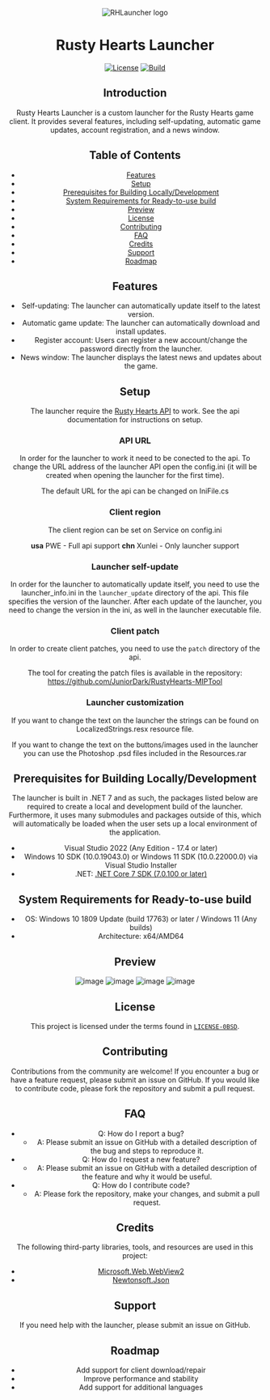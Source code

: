 <div align="center">

![RHLauncher logo](rhlauncher.png)

# Rusty Hearts Launcher
[![License](https://img.shields.io/github/license/JuniorDark/RustyHearts-Launcher?color=brown)](LICENSE)
[![Build](https://github.com/JuniorDark/RustyHearts-Launcher/actions/workflows/build.yml/badge.svg)](https://github.com/JuniorDark/RustyHearts-Launcher/actions/workflows/build.yml)

## Introduction
Rusty Hearts Launcher is a custom launcher for the Rusty Hearts game client. It provides several features, including self-updating, automatic game updates, account registration, and a news window.

## Table of Contents
* [Features](#features)
* [Setup](#setup)
* [Prerequisites for Building Locally/Development](#prerequisites-for-building-locallydevelopment)
* [System Requirements for Ready-to-use build](#system-requirements-for-ready-to-use-build)
* [Preview](#preview)
* [License](#license)
* [Contributing](#contributing)
* [FAQ](#faq)
* [Credits](#credits)
* [Support](#support)
* [Roadmap](#roadmap)

## Features
* Self-updating: The launcher can automatically update itself to the latest version.
* Automatic game update: The launcher can automatically download and install updates.
* Register account: Users can register a new account/change the password directly from the launcher.
* News window: The launcher displays the latest news and updates about the game.

## Setup
The launcher require the [Rusty Hearts API](https://github.com/JuniorDark/RustyHearts-API) to work. See the api documentation for instructions on setup.

### API URL

In order for the launcher to work it need to be conected to the api. To change the URL address of the launcher API open the config.ini (it will be created when opening the launcher for the first time).

The default URL for the api can be changed on IniFile.cs

### Client region
The client region can be set on Service on config.ini 

**usa** PWE - Full api support
**chn** Xunlei - Only launcher support

### Launcher self-update

In order for the launcher to automatically update itself, you need to use the launcher_info.ini in the `launcher_update` directory of the api. This file specifies the version of the launcher. After each update of the launcher, you need to change the version in the ini, as well in the launcher executable file.

### Client patch

In order to create client patches, you need to use the `patch` directory of the api.

The tool for creating the patch files is available in the repository: https://github.com/JuniorDark/RustyHearts-MIPTool

### Launcher customization
If you want to change the text on the launcher the strings can be found on LocalizedStrings.resx resource file.

If you want to change the text on the buttons/images used in the launcher you can use the Photoshop .psd files included in the Resources.rar

## Prerequisites for Building Locally/Development
The launcher is built in .NET 7 and as such, the packages listed below are required to create a local and development build of the launcher. Furthermore, it uses many submodules and packages outside of this, which will automatically be loaded when the user sets up a local environment of the application.
* Visual Studio 2022 (Any Edition - 17.4 or later)
* Windows 10 SDK (10.0.19043.0) or Windows 11 SDK (10.0.22000.0) via Visual Studio Installer
* .NET: [.NET Core 7 SDK (7.0.100 or later)](https://dotnet.microsoft.com/en-us/download/dotnet/7.0)

## System Requirements for Ready-to-use build
* OS: Windows 10 1809 Update (build 17763) or later / Windows 11 (Any builds)
* Architecture: x64/AMD64

## Preview
![image](screenshoots/preview-01.png)
![image](screenshoots/preview-02.png)
![image](screenshoots/preview-03.png)
![image](screenshoots/preview-04.png)

## License
This project is licensed under the terms found in [`LICENSE-0BSD`](LICENSE).

## Contributing
Contributions from the community are welcome! If you encounter a bug or have a feature request, please submit an issue on GitHub. If you would like to contribute code, please fork the repository and submit a pull request.

## FAQ
* Q: How do I report a bug?
  * A: Please submit an issue on GitHub with a detailed description of the bug and steps to reproduce it.
* Q: How do I request a new feature?
  * A: Please submit an issue on GitHub with a detailed description of the feature and why it would be useful.
* Q: How do I contribute code?
  * A: Please fork the repository, make your changes, and submit a pull request.

## Credits
The following third-party libraries, tools, and resources are used in this project:
* [Microsoft.Web.WebView2](https://www.nuget.org/packages/Microsoft.Web.WebView2)
* [Newtonsoft.Json](https://www.nuget.org/packages/Newtonsoft.Json)

## Support
If you need help with the launcher, please submit an issue on GitHub.

## Roadmap
* Add support for client download/repair
* Improve performance and stability
* Add support for additional languages
